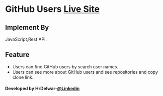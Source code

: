 # GitHub Users [Live Site](https://hrdelwar.github.io/github-users/)

## Implement By
 JavaScript,Rest API.

## Feature
* Users can find GitHub users by search user names.
* Users can see more about GitHub users and see repositories and copy clone link.


#### Developed by HrDelwar-[@Linkedin](https://www.linkedin.com/in/HrDelwar/)